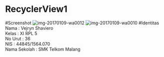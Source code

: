 # RecyclerView1
#Screenshot
![img-20170109-wa0012](https://cloud.githubusercontent.com/assets/22088378/21758210/0503c37c-d66c-11e6-952e-ed5b727995e0.jpg)
![img-20170109-wa0010](https://cloud.githubusercontent.com/assets/22088378/21758211/0633618a-d66c-11e6-8b4d-56e1b15ad600.jpg)
#Identitas
Nama : Vejryn Shaviero <br>
Kelas : XI RPL 5 <br>
No Urut : 36 <br>
NIS : 44845/1564.070 <br>
Nama Sekolah : SMK Telkom Malang
